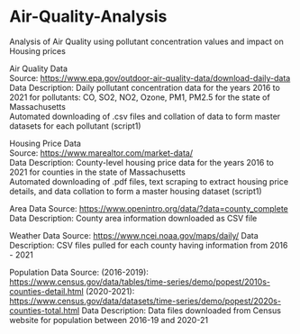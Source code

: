 # Air-Quality-Analysis
Analysis of Air Quality using pollutant concentration values and impact on Housing prices 

Air Quality Data  
Source: https://www.epa.gov/outdoor-air-quality-data/download-daily-data  
Data Description: Daily pollutant concentration data for the years 2016 to 2021 for pollutants: CO, SO2, NO2, Ozone, PM1, PM2.5 for the state of Massachusetts  
Automated downloading of .csv files and collation of data to form master datasets for each pollutant (script1)

Housing Price Data  
Source: https://www.marealtor.com/market-data/  
Data Description: County-level housing price data for the years 2016 to 2021 for counties in the state of Massachusetts  
Automated downloading of .pdf files, text scraping to extract housing price details, and data collation to form a master housing dataset (script1) 

Area Data
Source: https://www.openintro.org/data/?data=county_complete
Data Description: County area information downloaded as CSV file

Weather Data
Source: https://www.ncei.noaa.gov/maps/daily/
Data Description: CSV files pulled for each county having information from 2016 - 2021

Population Data
Source: (2016-2019): https://www.census.gov/data/tables/time-series/demo/popest/2010s-counties-detail.html
        (2020-2021): https://www.census.gov/data/datasets/time-series/demo/popest/2020s-counties-total.html
Data Description: Data files downloaded from Census website for population between 2016-19 and 2020-21
